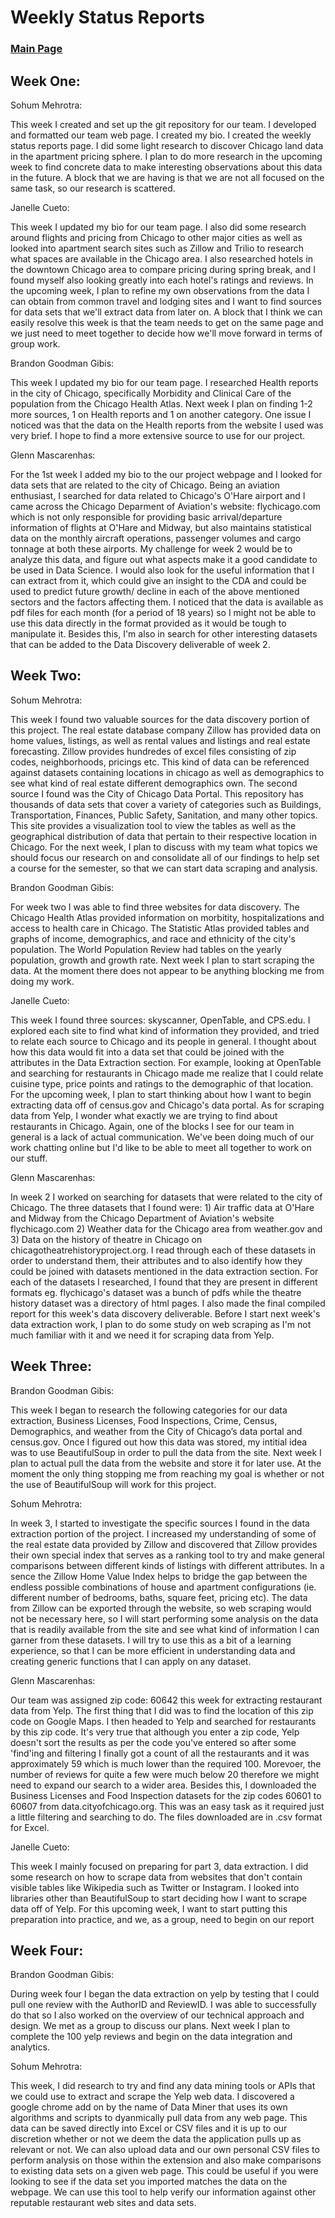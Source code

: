 # Weekly Status Reports
### [Main Page](https://nuknuk48.github.io/cs418project/)
## Week One:
Sohum Mehrotra:

This week I created and set up the git repository for our team.  I developed and formatted our team web page.  I created my bio.  I created the weekly status reports page. I did some light research to discover Chicago land data in the apartment pricing sphere.  I plan to do more research in the upcoming week to find concrete data to make interesting observations about this data in the future.  A block that we are having is that we are not all focused on the same task, so our research is scattered.

Janelle Cueto:

This week I updated my bio for our team page. I also did some research around flights and pricing from Chicago to other major cities as well as looked into apartment search sites such as Zillow and Trilio to research what spaces are available in the Chicago area. I also researched hotels in the downtown Chicago area to compare pricing during spring break, and I found myself also looking greatly into each hotel's ratings and reviews. In the upcoming week, I plan to refine my own observations from the data I can obtain from common travel and lodging sites and I want to find sources for data sets that we'll extract data from later on. A block that I think we can easily resolve this week is that the team needs to get on the same page and we just need to meet together to decide how we'll move forward in terms of group work. 

Brandon Goodman Gibis:

This week I updated my bio for our team page. I researched Health reports in the city of Chicago, specifically Morbidity and Clinical Care of the population from the Chicago Health Atlas. Next week I plan on finding 1-2 more sources, 1 on Health reports and 1 on another category. One issue I noticed was that the data on the Health reports from the website I used was very brief. I hope to find a more extensive source to use for our project.

Glenn Mascarenhas:

For the 1st week I added my bio to the our project webpage and I looked for data sets that are related to the city of Chicago. Being an aviation enthusiast, I searched for data related to Chicago's O'Hare airport and I came across the Chicago Deparment of Aviation's website: flychicago.com which is not only responsible for providing basic arrival/departure information of flights at O'Hare and Midway, but also maintains statistical data on the monthly aircraft operations, passenger volumes and cargo tonnage at both these airports. My challenge for week 2 would be to analyze this data, and figure out what aspects make it a good candidate to be used in Data Science. I would also look for the useful information that I can extract from it, which could give an insight to the CDA and could be used to predict future growth/ decline in each of the above mentioned sectors and the factors affecting them. I noticed that the data is available as pdf files for each month (for a period of 18 years) so I might not be able to use this data directly in the format provided as it would be tough to manipulate it. Besides this, I'm also in search for other interesting datasets that can be added to the Data Discovery deliverable of week 2.


## Week Two:
Sohum Mehrotra:

This week I found two valuable sources for the data discovery portion of this project.  The real estate database company Zillow has provided data on home values, listings, as well as rental values and listings and real estate forecasting.  Zillow provides hundredes of excel files consisting of zip codes, neighborhoods, pricings etc.  This kind of data can be referenced against datasets containing locations in chicago as well as demographics to see what kind of real estate different demographics own. The second source I found was the City of Chicago Data Portal. This repository has thousands of data sets that cover a variety of categories such as Buildings, Transportation, Finances, Public Safety, Sanitation, and many other topics.  This site provides a visualization tool to view the tables as well as the geographical distribution of data that pertain to their respective location in Chicago.  For the next week, I plan to discuss with my team what topics we should focus our research on and consolidate all of our findings to help set a course for the semester, so that we can start data scraping and analysis.

Brandon Goodman Gibis:

For week two I was able to find three websites for data discovery. The Chicago Health Atlas provided information on morbitity, hospitalizations and access to health care in Chicago. The Statistic Atlas provided tables and graphs of income, demographics, and race and ethnicity of the city's population. The World Population Review had tables on the yearly population, growth and growth rate. Next week I plan to start scraping the data. At the moment there does not appear to be anything blocking me from doing my work.

Janelle Cueto:

This week I found three sources: skyscanner, OpenTable, and CPS.edu. I explored each site to find what kind of information they provided, and tried to relate each source to Chicago and its people in general. I thought about how this data would fit into a data set that could be joined with the attributes in the Data Extraction section. For example, looking at OpenTable and searching for restaurants in Chicago made me realize that I could relate cuisine type, price points and ratings to the demographic of that location. For the upcoming week, I plan to start thinking about how I want to begin extracting data off of census.gov and Chicago's data portal. As for scraping data from Yelp, I wonder what exactly we are trying to find about restaurants in Chicago. Again, one of the blocks I see for our team in general is a lack of actual communication. We've been doing much of our work chatting online but I'd like to be able to meet all together to work on our stuff. 

Glenn Mascarenhas: 

In week 2 I worked on searching for datasets that were related to the city of Chicago. The three datasets that I found were: 1) Air traffic data at O'Hare and Midway from the Chicago Department of Aviation's website flychicago.com 2) Weather data for the Chicago area from weather.gov and 3) Data on the history of theatre in Chicago on chicagotheatrehistoryproject.org. I read through each of these datasets in order to understand them, their attributes and to also identify how they could be joined with datasets mentioned in the data extraction section. For each of the datasets I researched, I found that they are present in different formats eg. flychicago's dataset was a bunch of pdfs while the theatre history dataset was a directory of html pages.  I also made the final compiled report for this week's data discovery deliverable. Before I start next week's data extraction work, I plan to do some study on web scraping as I'm not much familiar with it and we need it for scraping data from Yelp. 

## Week Three:

Brandon Goodman Gibis:

This week I began to research the following categories for our data extraction, Business Licenses, Food Inspections, Crime, Census, Demographics, and weather from the City of Chicago’s data portal and census.gov. Once I figured out how this data was stored, my intitial idea was to use BeautifulSoup in order to pull the data from the site. Next week I plan to actual pull the data from the website and store it for later use. At the moment the only thing stopping me from reaching my goal is whether or not the use of BeautifulSoup will work for this project.

Sohum Mehrotra:

In week 3, I started to investigate the specific sources I found in the data extraction portion of the project.  I increased my understanding of some of the real estate data provided by Zillow and discovered that Zillow provides their own special index that serves as a ranking tool to try and make general comparisons between different kinds of listings with different attributes.  In a sence the Zillow Home Value Index helps to bridge the gap between the endless possible combinations of house and apartment configurations (ie. different number of bedrooms, baths, square feet, pricing etc).  The data from Zillow can be exported through the website, so web scraping would not be necessary here, so I will start performing some analysis on the data that is readily available from the site and see what kind of information I can garner from these datasets.  I will try to use this as a bit of a learning experience, so that I can be more efficient in understanding data and creating generic functions that I can apply on any dataset.


Glenn Mascarenhas:

Our team was assigned zip code: 60642 this week for extracting restaurant data from Yelp. The first thing that I did was to find the location of this zip code on Google Maps. I then headed to Yelp and searched for restaurants by this zip code. It's very true that although you enter a zip code, Yelp doesn't sort the results as per the code you've entered so after some 'find'ing and filtering I finally got a count of all the restaurants and it was approximately 59 which is much lower than the required 100. Morevoer, the number of reviews for quite a few were much below 20 therefore we might need to expand our search to a wider area. Besides this, I downloaded the Business Licenses and Food Inspection datasets for the zip codes 60601 to 60607 from data.cityofchicago.org. This was an easy task as it required just a little filtering and searching to do. The files downloaded are in .csv format for Excel.

Janelle Cueto:

This week I mainly focused on preparing for part 3, data extraction. I did some research on how to scrape data from websites that don't contain visible tables like Wikipedia such as Twitter or Instagram. I looked into libraries other than BeautifulSoup to start deciding how I want to scrape data off of Yelp. For this upcoming week, I want to start putting this preparation into practice, and we, as a group, need to begin on our report

## Week Four:

Brandon Goodman Gibis:

During week four I began the data extraction on yelp by testing that I could pull one review with the AuthorID and ReviewID. I was able to successfully do that so I also worked on the overview of our technical approach and design. We met as a group to discuss our plans. Next week I plan to complete the 100 yelp reviews and begin on the data integration and analytics. 

Sohum Mehrotra: 

This week, I did research to try and find any data mining tools or APIs that we could use to extract and scrape the Yelp web data.  I discovered a google chrome add on by the name of Data Miner that uses its own algorithms and scripts to dyanmically pull data from any web page.  This data can be saved directly into Excel or CSV files and it is up to our discretion whether or not we deem the data the application pulls up as relevant or not.  We can also upload data and our own personal CSV files to perform analysis on those within the extension and also make comparisons to existing data sets on a given web page.  This could be useful if you were looking to see if the data set you imported matches the data on the webpage.  We can use this tool to help verify our information against other reputable restaurant web sites and data sets.
